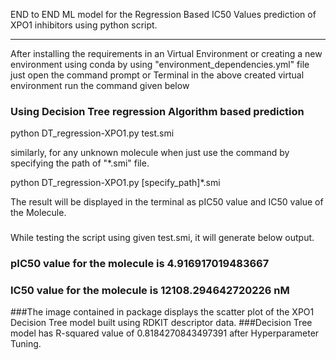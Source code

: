 END to END ML model for the Regression Based IC50 Values prediction of XPO1 inhibitors using python script. 

*****

After installing the requirements in an Virtual Environment
or creating a new environment using conda by using "environment_dependencies.yml" file
just open the command prompt or Terminal in the above created virtual environment
run the command given below
### Using Decision Tree regression Algorithm based prediction
python DT_regression-XPO1.py test.smi

similarly, for any unknown molecule when just use the command by specifying the path
of "*.smi" file.

python DT_regression-XPO1.py [specify_path]*.smi


The result will be displayed in the terminal as pIC50 value and IC50 value of the Molecule.


###
While testing the script using given test.smi, it will generate below output.

###  pIC50 value for the molecule is  4.916917019483667
###  IC50 value for the molecule is  12108.294642720226 nM

###The image contained in package displays the scatter plot of the XPO1 Decision Tree model built using RDKIT descriptor data.
###Decision Tree model has R-squared value of 0.8184270843497391 after Hyperparameter Tuning. 
